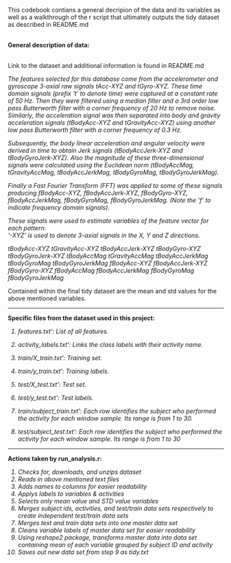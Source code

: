 This codebook contians a general decripion of the data and its variables as well as a walkthrough of the r script that ultimately outputs the tidy dataset as described in README.md <br><br>

<b>General description of data:</b> <br><br>

Link to the dataset and additional information is found in README.md

<i>The features selected for this database come from the accelerometer and gyroscope 3-axial raw signals tAcc-XYZ and tGyro-XYZ. These time domain signals (prefix 't' to denote time) were captured at a constant rate of 50 Hz. Then they were filtered using a median filter and a 3rd order low pass Butterworth filter with a corner frequency of 20 Hz to remove noise. Similarly, the acceleration signal was then separated into body and gravity acceleration signals (tBodyAcc-XYZ and tGravityAcc-XYZ) using another low pass Butterworth filter with a corner frequency of 0.3 Hz. 

Subsequently, the body linear acceleration and angular velocity were derived in time to obtain Jerk signals (tBodyAccJerk-XYZ and tBodyGyroJerk-XYZ). Also the magnitude of these three-dimensional signals were calculated using the Euclidean norm (tBodyAccMag, tGravityAccMag, tBodyAccJerkMag, tBodyGyroMag, tBodyGyroJerkMag). 

Finally a Fast Fourier Transform (FFT) was applied to some of these signals producing fBodyAcc-XYZ, fBodyAccJerk-XYZ, fBodyGyro-XYZ, fBodyAccJerkMag, fBodyGyroMag, fBodyGyroJerkMag. (Note the 'f' to indicate frequency domain signals). 

These signals were used to estimate variables of the feature vector for each pattern:  
'-XYZ' is used to denote 3-axial signals in the X, Y and Z directions.

tBodyAcc-XYZ
tGravityAcc-XYZ
tBodyAccJerk-XYZ
tBodyGyro-XYZ
tBodyGyroJerk-XYZ
tBodyAccMag
tGravityAccMag
tBodyAccJerkMag
tBodyGyroMag
tBodyGyroJerkMag
fBodyAcc-XYZ
fBodyAccJerk-XYZ
fBodyGyro-XYZ
fBodyAccMag
fBodyAccJerkMag
fBodyGyroMag
fBodyGyroJerkMag
</i>

Contained within the final tidy dataset are the mean and std values for the above mentioned variables.
<hr>

<b>Specific files from the dataset used in this project:</b> <i>

1. features.txt': List of all features.

2. activity_labels.txt': Links the class labels with their activity name.

3. train/X_train.txt': Training set.

4. train/y_train.txt': Training labels.

5. test/X_test.txt': Test set.

6. test/y_test.txt': Test labels.

7. train/subject_train.txt': Each row identifies the subject who performed the activity for each window sample. Its range is from 1 to 30. 

8. test/subject_test.txt': Each row identifies the subject who performed the activity for each window sample. Its range is from 1 to 30
</i>
<hr>

<b>Actions taken by run_analysis.r:</b><i>

1. Checks for, downloads, and unzips dataset
2. Reads in above mentioned text files
3. Adds names to columns for easier readability
4. Applys labels to variables & activities
5. Selects only mean value and STD value variables
6. Merges subject ids, activities, and test/train data sets respectively to create independent test/train data sets
7. Merges test and train data sets into one master data set
8. Cleans variable labels of master data set for easier readability
9. Using reshape2 package, transforms master data into data set containing mean of each variable grouped by subject ID and activity
10. Saves out new data set from step 9 as tidy.txt


